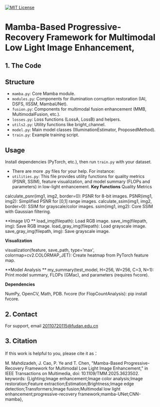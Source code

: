 


[![MIT License](https://img.shields.io/badge/License-MIT-green.svg)](https://choosealicense.com/licenses/mit/)



# Mamba-Based Progressive-Recovery Framework for Multimodal Low Light Image Enhancement,



## 1. The Code


## Structure

- `mamba.py`: Core Mamba module.
- `modules.py`: Components for illumination corruption restoration (IAI, DSFS, IISSM, MambaUNet).
- `fusion.py`: Components for multimodal fusion enhancement (MMB, MultimodalFusion, etc.).
- `losses.py`: Loss functions (LossA, LossB) and helpers.
- `utils2.py`: Utility functions like bright_channel.
- `model.py`: Main model classes (IlluminationEstimator, ProposedMethod).
- `train.py`: Example training script.
  
## Usage
Install dependencies (PyTorch, etc.), then run `train.py` with your dataset.

- There are more .py files for your help. For instance:
- `utilities.py`: This file provides utility functions for quality metrics (PSNR, SSIM), feature visualization, and model summary (FLOPs and parameters) in low-light enhancement.
**Key Functions**
  Quality Metrics

calculate_psnr(img1, img2, border=0): PSNR for 8-bit images.
PSNR(img1, img2): Simplified PSNR for [0,1] range images.
calculate_ssim(img1, img2, border=0): SSIM for grayscale/color images.
ssim(img1, img2): Core SSIM with Gaussian filtering.

**Image I/O
**
load_img(filepath): Load RGB image.
save_img(filepath, img): Save RGB image.
load_gray_img(filepath): Load grayscale image.
save_gray_img(filepath, img): Save grayscale image.

**Visualization**

visualization(feature, save_path, type='max', colormap=cv2.COLORMAP_JET): Create heatmap from PyTorch feature map.

**Model Analysis
**
my_summary(test_model, H=256, W=256, C=3, N=1): Print model summary, FLOPs (GMac), and parameters (requires fvcore).

**Dependencies**

NumPy, OpenCV, Math, PDB.
fvcore (for FlopCountAnalysis): pip install fvcore.




## 2.  Contact
For support, email 20110720115@fudan.edu.cn


## 3. Citation
If this work is helpful to you, please cite it as：

M. Mahdizadeh, J. Cao, P. Ye and T. Chen, "Mamba-Based Progressive-Recovery Framework for Multimodal Low Light Image Enhancement," in IEEE Transactions on Multimedia, doi: 10.1109/TMM.2025.3623502.
keywords: {Lighting;Image enhancement;Image color analysis;Image restoration;Feature extraction;Estimation;Brightness;Image edge detection;Transformers;Image fusion;Multimodal low light enhancement;progressive-recovery framework;mamba-UNet;CNN-mamba},






```




